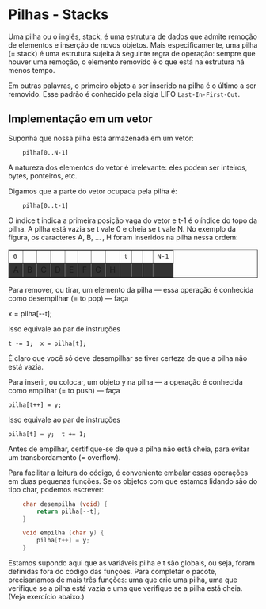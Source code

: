 # Pilhas - Stacks

Uma pilha ou o inglês, stack, é uma estrutura de dados que admite remoção de elementos e inserção de novos objetos.  Mais especificamente, uma  pilha (= stack)  é uma estrutura sujeita à seguinte regra de operação:  sempre que houver uma remoção, o elemento removido é o que está na estrutura há menos tempo.

Em outras palavras, o primeiro objeto a ser inserido na pilha é o último a ser removido. Esse padrão é conhecido pela sigla LIFO `Last-In-First-Out`.

## Implementação em um vetor

Suponha que nossa pilha está armazenada em um vetor:

        pilha[0..N-1]

A natureza dos elementos do vetor é irrelevante: eles podem ser inteiros, bytes, ponteiros, etc.

Digamos que a parte do vetor ocupada pela pilha é:

        pilha[0..t-1]

O índice t indica a primeira posição vaga do vetor e t-1 é o índice do topo da pilha.  A pilha está vazia se t vale 0 e cheia se t vale N.  No exemplo da figura, os caracteres A, B, … , H foram inseridos na pilha nessa ordem:

<table class="myarray" border="1" style="size: 400px;">
<tbody><tr class="indices">
   <td><kbd>0</kbd>
   </td><td>&nbsp;
   </td><td>&nbsp;
   </td><td>&nbsp;
   </td><td>&nbsp;
   </td><td>&nbsp;
   </td><td>&nbsp;
   </td><td>&nbsp;
   </td><td><kbd>t</kbd>
   </td><td>&nbsp;
   </td><td>&nbsp;
   </td><td><kbd>N-1</kbd>
</td></tr><tr class="boxes" style="background-color: #333;">
   <td class="mag">A
   </td><td class="mag">B
   </td><td class="mag">C
   </td><td class="mag">D
   </td><td class="mag">E
   </td><td class="mag">F
   </td><td class="mag">G
   </td><td class="mag">H
   </td><td class="gry">&nbsp;
   </td><td class="gry">&nbsp;
   </td><td class="gry">&nbsp;
   </td><td class="gry">&nbsp;
</td></tr></tbody></table>


Para remover, ou tirar, um elemento da pilha — essa operação é conhecida como desempilhar (= to pop) — faça

   x = pilha[--t];

Isso equivale ao par de instruções  

    t -= 1;  x = pilha[t];

É claro que você só deve desempilhar se tiver certeza de que a pilha não está vazia.

Para inserir, ou colocar, um objeto y na pilha — a operação é conhecida como empilhar (= to push) — faça

    pilha[t++] = y;

Isso equivale ao par de instruções

    pilha[t] = y;  t += 1;

Antes de empilhar, certifique-se de que a pilha não está cheia, para evitar um transbordamento (= overflow).

Para facilitar a leitura do código, é conveniente embalar essas operações em duas pequenas funções. Se os objetos com que estamos lidando são do tipo char, podemos escrever:

```C
    char desempilha (void) {
        return pilha[--t];
    }

    void empilha (char y) {
        pilha[t++] = y;
    }
```

Estamos supondo aqui que as variáveis pilha e t são globais, ou seja, foram definidas fora do código das funções.  Para completar o pacote, precisaríamos de mais três funções: uma que crie uma pilha, uma que verifique se a pilha está vazia e uma que verifique se a pilha está cheia. (Veja exercício abaixo.)